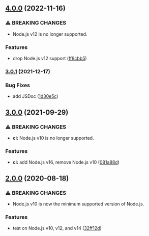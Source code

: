 ## [4.0.0](https://github.com/KenanY/sig-floor/compare/3.0.1...4.0.0) (2022-11-16)


### ⚠ BREAKING CHANGES

* Node.js v12 is no longer supported.

### Features

* drop Node.js v12 support ([ff8cbb5](https://github.com/KenanY/sig-floor/commit/ff8cbb5bda8e0a2a2b12d45b2980bf7ba89872ff))

### [3.0.1](https://github.com/KenanY/sig-floor/compare/3.0.0...3.0.1) (2021-12-17)


### Bug Fixes

* add JSDoc ([1d30e5c](https://github.com/KenanY/sig-floor/commit/1d30e5c71152e62359f5e559f5c098d2f7651cbe))

## [3.0.0](https://github.com/KenanY/sig-floor/compare/2.0.0...3.0.0) (2021-09-29)


### ⚠ BREAKING CHANGES

* **ci:** Node.js v10 is no longer supported.

### Features

* **ci:** add Node.js v16, remove Node.js v10 ([081a88d](https://github.com/KenanY/sig-floor/commit/081a88d720f3e9f5b6993fe5827ddf6cfc0fd54e))

## [2.0.0](https://github.com/KenanY/sig-floor/compare/1.0.1...2.0.0) (2020-08-18)


### ⚠ BREAKING CHANGES

* Node.js v10 is now the minimum supported version of
Node.js.

### Features

* test on Node.js v10, v12, and v14 ([32ff12d](https://github.com/KenanY/sig-floor/commit/32ff12de4507f0f424d174de8f70581b463a5680))
